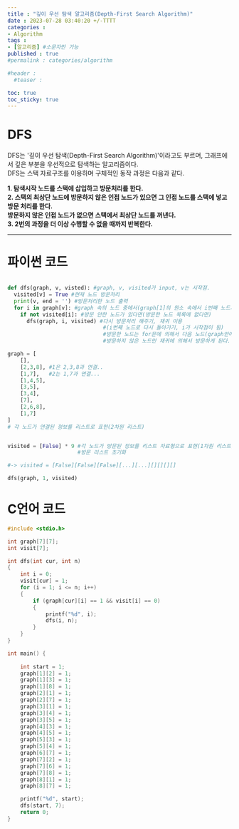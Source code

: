 ```yaml
---
title : "깊이 우선 탐색 알고리즘(Depth-First Search Algorithm)"
date : 2023-07-28 03:40:20 +/-TTTT
categories : 
- Algorithm
tags : 
- [알고리즘] #소문자만 가능
published : true
#permalink : categories/algorithm

#header :
  #teaser :

toc: true
toc_sticky: true
---
```


# DFS   

DFS는 '깊이 우선 탐색(Depth-First Search Algorithm)'이라고도 부르며, 그래프에서 깊은 부분을 우선적으로 탐색하는 알고리즘이다.   
DFS는 스택 자료구조를 이용하며 구체적인 동작 과정은 다음과 같다.    

**1. 탐색시작 노드를 스택에 삽입하고 방문처리를 한다.**   
**2. 스택의 최상단 노드에 방문하지 않은 인접 노드가 있으면 그 인접 노드를 스택에 넣고 방문 처리를 한다.**      
    **방문하지 않은 인접 노드가 없으면 스택에서 최상단 노드를 꺼낸다.**    
**3. 2번의 과정을 더 이상 수행할 수 없을 때까지 반복한다.**   

---

# 파이썬 코드   

```python

def dfs(graph, v, visted): #graph, v, visited가 input, v는 시작점.
  visited[v] = True #현재 노드 방문처리
  print(v, end = '') #방문처리한 노드 출력 
  for i in graph[v]: #graph 속의 노드 중에서(graph[1]의 원소 속에서 i번째 노드가)
    if not visited[i]: #방문 안한 노드가 있다면(방문한 노드 목록에 없다면)
      dfs(graph, i, visited) #다시 방문처리 해주기, 재귀 이용
                              #(i번째 노드로 다시 돌아가기, i가 시작점이 됨)
                              #방문한 노드는 for문에 의해서 다음 노드(graph안에서의 다음 노드)로 넘어가게 됨. 
                              #방문하지 않은 노드만 재귀에 의해서 방문하게 된다.

graph = [
    [],
    [2,3,8], #1은 2,3,8과 연결..
    [1,7],   #2는 1,7과 연결...
    [1,4,5],
    [3,5],
    [3,4],
    [7],
    [2,6,8],
    [1,7]
] 
# 각 노드가 연결된 정보를 리스트로 표현(2차원 리스트)


visited = [False] * 9 #각 노드가 방문된 정보를 리스트 자료형으로 표현(1차원 리스트)
                      #방문 리스트 초기화

#-> visited = [False][False][False][...][...][][][][]

dfs(graph, 1, visited)

```

# C언어 코드    

```c
#include <stdio.h>

int graph[7][7];
int visit[7];

int dfs(int cur, int n)
{
    int i = 0;
    visit[cur] = 1;
    for (i = 1; i <= n; i++)
    {
        if (graph[cur][i] == 1 && visit[i] == 0)
        {
            printf("%d", i);
            dfs(i, n);
        }
    }
}

int main() {
    
    int start = 1;
    graph[1][2] = 1;
    graph[1][3] = 1;
    graph[1][8] = 1;
    graph[2][1] = 1;
    graph[2][7] = 1;
    graph[3][1] = 1;
    graph[3][4] = 1;
    graph[3][5] = 1;
    graph[4][3] = 1;
    graph[4][5] = 1;
    graph[5][3] = 1;
    graph[5][4] = 1;
    graph[6][7] = 1;
    graph[7][2] = 1;
    graph[7][6] = 1;
    graph[7][8] = 1;
    graph[8][1] = 1;
    graph[8][7] = 1;

    printf("%d", start);
    dfs(start, 7);
    return 0;
}

```